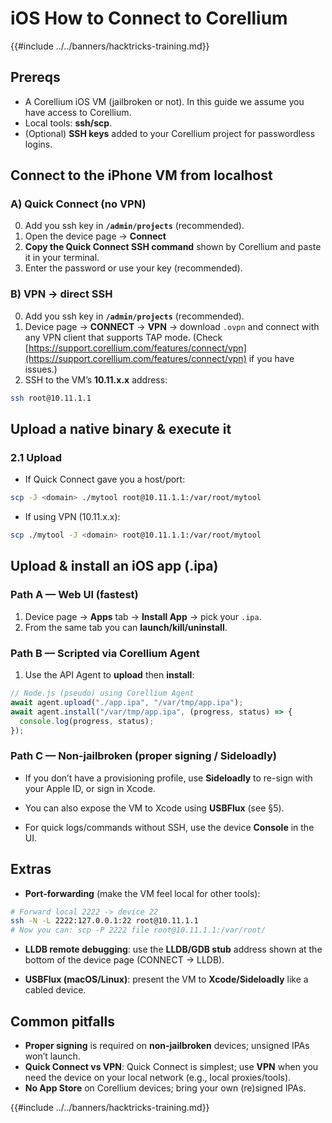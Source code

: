 # iOS How to Connect to Corellium

{{#include ../../banners/hacktricks-training.md}}

## **Prereqs**
- A Corellium iOS VM (jailbroken or not). In this guide we assume you have access to Corellium.
- Local tools: **ssh/scp**.
- (Optional) **SSH keys** added to your Corellium project for passwordless logins.


## **Connect to the iPhone VM from localhost**

### A) **Quick Connect (no VPN)**
0) Add you ssh key in **`/admin/projects`** (recommended).
1) Open the device page → **Connect**
2) **Copy the Quick Connect SSH command** shown by Corellium and paste it in your terminal.
3) Enter the password or use your key (recommended).

### B) **VPN → direct SSH**
0) Add you ssh key in **`/admin/projects`** (recommended).
1) Device page → **CONNECT** → **VPN** → download `.ovpn` and connect with any VPN client that supports TAP mode. (Check [https://support.corellium.com/features/connect/vpn](https://support.corellium.com/features/connect/vpn) if you have issues.)
2) SSH to the VM’s **10.11.x.x** address:
```bash
ssh root@10.11.1.1
```

## **Upload a native binary & execute it**

### 2.1 **Upload**
- If Quick Connect gave you a host/port:
```bash
scp -J <domain> ./mytool root@10.11.1.1:/var/root/mytool
```

- If using VPN (10.11.x.x):
```bash
scp ./mytool -J <domain> root@10.11.1.1:/var/root/mytool
```

## **Upload & install an iOS app (.ipa)**

### Path A — **Web UI (fastest)**
1) Device page → **Apps** tab → **Install App** → pick your `.ipa`.  
2) From the same tab you can **launch/kill/uninstall**.

### Path B — **Scripted via Corellium Agent**
1) Use the API Agent to **upload** then **install**:
```js
// Node.js (pseudo) using Corellium Agent
await agent.upload("./app.ipa", "/var/tmp/app.ipa");
await agent.install("/var/tmp/app.ipa", (progress, status) => {
  console.log(progress, status);
});
```

### Path C — **Non-jailbroken (proper signing / Sideloadly)**
- If you don’t have a provisioning profile, use **Sideloadly** to re-sign with your Apple ID, or sign in Xcode.  
- You can also expose the VM to Xcode using **USBFlux** (see §5).


- For quick logs/commands without SSH, use the device **Console** in the UI.

## **Extras**

- **Port-forwarding** (make the VM feel local for other tools):
```bash
# Forward local 2222 -> device 22
ssh -N -L 2222:127.0.0.1:22 root@10.11.1.1
# Now you can: scp -P 2222 file root@10.11.1.1:/var/root/
```

- **LLDB remote debugging**: use the **LLDB/GDB stub** address shown at the bottom of the device page (CONNECT → LLDB).

- **USBFlux (macOS/Linux)**: present the VM to **Xcode/Sideloadly** like a cabled device.


## **Common pitfalls**
- **Proper signing** is required on **non-jailbroken** devices; unsigned IPAs won’t launch.  
- **Quick Connect vs VPN**: Quick Connect is simplest; use **VPN** when you need the device on your local network (e.g., local proxies/tools).  
- **No App Store** on Corellium devices; bring your own (re)signed IPAs.



{{#include ../../banners/hacktricks-training.md}}

